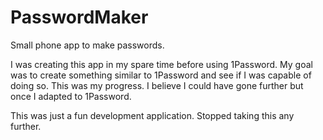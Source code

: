 # PasswordMaker


Small phone app to make passwords. 

I was creating this app in my spare time before using 1Password. My goal was to create something similar to 1Password and see if I was capable of doing so. This was my progress. I believe I could have gone further but once I adapted to 1Password.

This was just a fun development application. Stopped taking this any further. 
